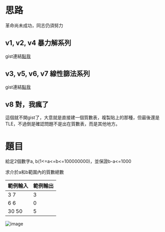 # 思路
革命尚未成功，同志仍須努力

## v1, v2, v4 暴力解系列
gist連結[點我](https://gist.github.com/poflygogo/313e6ed4ceae7ef733d0fa7b78808228)

## v3, v5, v6, v7 線性篩法系列
gist連結[點我](https://gist.github.com/poflygogo/c34c6112e2abf9dd971a3f0ac194f4e7)

## v8 對，我瘋了
這個就不開gist了，大意就是直接建一個質數表，複製貼上的那種，但最後還是TLE，不過倒是確認問題不是出在質數表，而是其他地方。

# 題目
給定2個數字a, b(1<=a<=b<=100000000)，並保證b-a<=1000 

求介於a和b範圍內的質數總數

|範例輸入|範例輸出|
|---|---|
|3 7|3|
|6 6|0|
|30 50|5|

![image](https://i.meee.com.tw/UHyzp1B.png)
